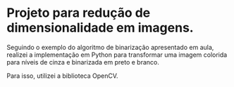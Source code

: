 # Projeto para redução de dimensionalidade em imagens.

Seguindo o exemplo do algoritmo de binarização apresentado em aula, realizei a implementação em Python para transformar uma imagem colorida para níveis de cinza e binarizada em preto e branco.

Para isso, utilizei a biblioteca OpenCV.
